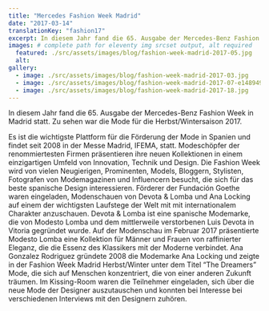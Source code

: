 ```yaml
---
title: "Mercedes Fashion Week Madrid"
date: "2017-03-14"
translationKey: "fashion17"
excerpt: In diesem Jahr fand die 65. Ausgabe der Mercedes-Benz Fashion Week in Madrid statt. Zu sehen war die Mode für die Herbst/Wintersaison 2017.
images: # complete path for eleventy img srcset output, alt required
  featured: ./src/assets/images/blog/fashion-week-madrid-2017-05.jpg
  alt:
gallery:
  - image: ./src/assets/images/blog/fashion-week-madrid-2017-03.jpg
  - image: ./src/assets/images/blog/fashion-week-madrid-2017-07-e1489494588666.jpg
  - image: ./src/assets/images/blog/fashion-week-madrid-2017-18.jpg
---
```


In diesem Jahr fand die 65. Ausgabe der Mercedes-Benz Fashion Week in Madrid statt. Zu sehen war die Mode für die Herbst/Wintersaison 2017.

Es ist die wichtigste Plattform für die Förderung der Mode in Spanien und findet seit 2008 in der Messe Madrid, IFEMA, statt. Modeschöpfer der renommiertesten Firmen präsentieren ihre neuen Kollektionen in einem einzigartigen Umfeld von Innovation, Technik und Design. Die Fashion Week wird von vielen Neugierigen, Prominenten, Models, Bloggern, Stylisten, Fotografen von Modemagazinen und Influencern besucht, die sich für das beste spanische Design interessieren. Förderer der Fundación Goethe waren eingeladen, Modenschauen von Devota & Lomba und Ana Locking auf einem der wichtigsten Laufstege der Welt mit mit internationalem Charakter anzuschauen. Devota & Lomba ist eine spanische Modemarke, die von Modesto Lomba und dem mittlerweile verstorbenen Luis Devota in Vitoria gegründet wurde. Auf der Modenschau im Februar 2017 präsentierte Modesto Lomba eine Kollektion für Männer und Frauen von raffinierter Eleganz, die die Essenz des Klassikers mit der Moderne verbindet. Ana Gonzalez Rodriguez gründete 2008 die Modemarke Ana Locking und zeigte in der Fashion Week Madrid Herbst/Winter unter dem Titel “The Dreamers” Mode, die sich auf Menschen konzentriert, die von einer anderen Zukunft träumen. Im Kissing-Room waren die Teilnehmer eingeladen, sich über die neue Mode der Designer auszutauschen und konnten bei Interesse bei verschiedenen Interviews mit den Designern zuhören.
